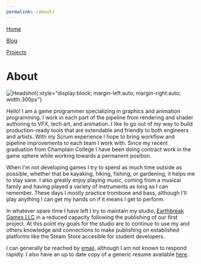 ```yaml
---
permalink: /about/
---
```


<!--
   Copyright 2022 Henry R. Chronowski

   Built from Daniel Buckstein's template at https://dbuckstein.github.io/
   
   Licensed under the Apache License, Version 2.0 (the "License");
   you may not use this file except in compliance with the License.
   You may obtain a copy of the License at

       http://www.apache.org/licenses/LICENSE-2.0

   Unless required by applicable law or agreed to in writing, software
   distributed under the License is distributed on an "AS IS" BASIS,
   WITHOUT WARRANTIES OR CONDITIONS OF ANY KIND, either express or implied.
   See the License for the specific language governing permissions and
   limitations under the License.
-->


[Home](../)

[Blog](/blog/)

[Projects](/projects/)


# About

![Headshot](/assets/img/profile/headshot2022.jpg){:style="display:block; margin-left:auto; margin-right:auto; width:300px"}

Hello! I am a game programmer specializing in graphics and animation programming. I work in each part of the pipeline from rendering and shader authoring to VFX, tech art, and animation. I like to go out of my way to build production-ready tools that are extendable and friendly to both engineers and artists. With my Scrum experience I hope to bring workflow and pipeline improvements to each team I work with. Since my recent graduation from Champlain College I have been doing contract work in the game sphere while working towards a permanent position.

When I'm not developing games I try to spend as much time outside as possible, whether that be kayaking, hiking, fishing, or gardening, it helps me to stay sane. I also greatly enjoy playing music, coming from a musical family and having played a variety of instruments as long as I can remember. These days I mostly practice trombone and bass, although I'll play anything I can get my hands on if it means I get to perform.

In whatever spare time I have left I try to maintain my studio, [Earthbreak Games LLC](https://earthbreakgames.com/#/) in a reduced capacity following the publishing of our first project. At this point my goals for the studio are to continue to use my and others knowledge and connections to make publishing on established platforms like the Steam Store accesible for student developers.


I can generally be reached by [email](mailto:hrchronowski@gmail.com), although I am not known to respond rapidly. I also have an up to date copy of a generic resume available [here](https://henrychronowski.com/assets/img/profile/HenryChronowskiResumeS2022.pdf).
